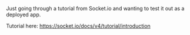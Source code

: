 Just going through a tutorial from Socket.io and wanting to test it out as a deployed app.

Tutorial here: https://socket.io/docs/v4/tutorial/introduction